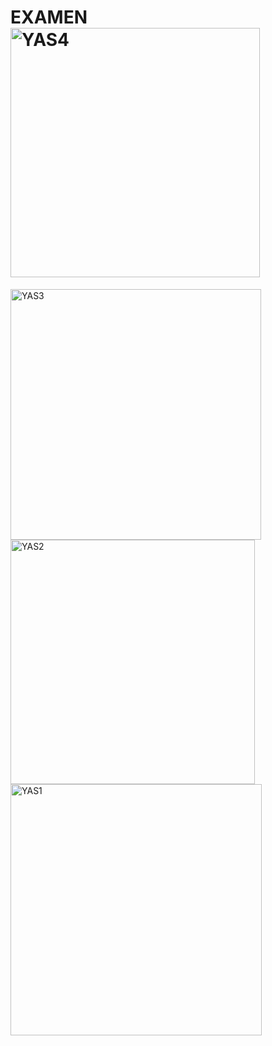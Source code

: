 # EXAMEN<img width="399" alt="YAS4" src="https://user-images.githubusercontent.com/116592996/205455443-0fd313b0-d72f-4398-b82a-803cf85487f2.PNG">
<img width="401" alt="YAS3" src="https://user-images.githubusercontent.com/116592996/205455450-0ebb27a9-779a-47f2-8936-73cdf9845878.PNG">
<img width="391" alt="YAS2" src="https://user-images.githubusercontent.com/116592996/205455459-b10611a3-27b8-41f3-be1c-9c0dd1c8c4b7.PNG">
<img width="402" alt="YAS1" src="https://user-images.githubusercontent.com/116592996/205455466-fb7df987-4ea0-4cc1-b9a0-ead11d67b273.PNG">
